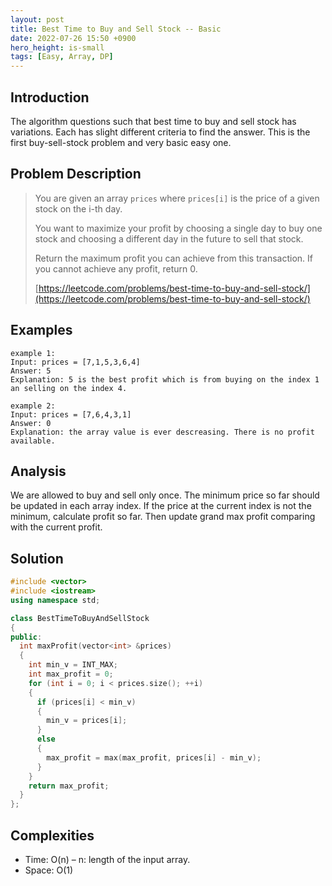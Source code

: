 ```yaml
---
layout: post
title: Best Time to Buy and Sell Stock -- Basic
date: 2022-07-26 15:50 +0900
hero_height: is-small
tags: [Easy, Array, DP]
---
```

## Introduction
The algorithm questions such that best time to buy and sell stock has variations.
Each has slight different criteria to find the answer.
This is the first buy-sell-stock problem and very basic easy one.

## Problem Description
> You are given an array `prices` where `prices[i]` is the price of a given stock on the i-th day.
>
> You want to maximize your profit by choosing a single day to buy one stock and choosing a different day
> in the future to sell that stock.
>
> Return the maximum profit you can achieve from this transaction. If you cannot achieve any profit, return 0.
> 
> [https://leetcode.com/problems/best-time-to-buy-and-sell-stock/](https://leetcode.com/problems/best-time-to-buy-and-sell-stock/)

## Examples
```
example 1:
Input: prices = [7,1,5,3,6,4]
Answer: 5
Explanation: 5 is the best profit which is from buying on the index 1 an selling on the index 4.
```
```
example 2:
Input: prices = [7,6,4,3,1]
Answer: 0
Explanation: the array value is ever descreasing. There is no profit available.
```

## Analysis
We are allowed to buy and sell only once. The minimum price so far should be updated in each array index.
If the price at the current index is not the minimum, calculate profit so far.
Then update grand max profit comparing with the current profit.

## Solution
```cpp
#include <vector>
#include <iostream>
using namespace std;

class BestTimeToBuyAndSellStock
{
public:
  int maxProfit(vector<int> &prices)
  {
    int min_v = INT_MAX;
    int max_profit = 0;
    for (int i = 0; i < prices.size(); ++i)
    {
      if (prices[i] < min_v)
      {
        min_v = prices[i];
      }
      else
      {
        max_profit = max(max_profit, prices[i] - min_v);
      }
    }
    return max_profit;
  }
};
```

## Complexities
- Time: O(n) – n: length of the input array.
- Space: O(1)
